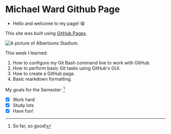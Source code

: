 # Michael Ward Github Page
- Hello and welcome to my page! 😄
  
This site was built using [GitHub Pages](https://pages.github.com/).

![A picture of Albertsons Stadium.](https://media.tenor.com/dobRuzmN6EQAAAAC/boise-state-broncos-lets-go-broncos.gif)

This week I learned:
1. How to configure my Git Bash command line to work with GitHub.
2. How to perform basic Git tasks using GitHub's GUI.
3. How to create a GitHub page.
4. Basic markdown formatting.

My goals for the Semester: [^1]
- [x] Work hard
- [x] Study lots
- [x] Have fun!

[^1]: So far, so good!
